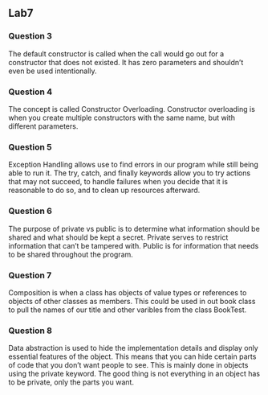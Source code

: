 ## Lab7
### Question 3
The default constructor is called when the call would go out for a constructor that does not existed. It has zero parameters and shouldn’t even be used intentionally.  
### Question 4
The concept is called Constructor Overloading. Constructor overloading is when you create multiple constructors with the same name, but with different parameters. 
### Question 5
Exception Handling allows use to find errors in our program while still being able to run it. The try, catch, and finally keywords allow you to try actions that may not succeed, to handle failures when you decide that it is reasonable to do so, and to clean up resources afterward. 
### Question 6
The purpose of private vs public is to determine what information should be shared and what should be kept a secret. Private serves to restrict information that can’t be tampered with. Public is for information that needs to be shared throughout the program.  
### Question 7
Composition is when a class has objects of value types or references to objects of other classes as members. This could be used in out book class to pull the names of our title and other varibles from the class BookTest.  
### Question 8
Data abstraction is used to hide the implementation details and display only essential features of the object. This means that you can hide certain parts of code that you don’t want people to see. This is mainly done in objects using the private keyword. The good thing is not everything in an object has to be private, only the parts you want. 

